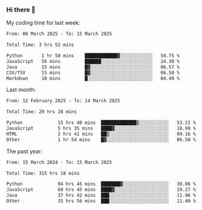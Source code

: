 ### Hi there 👋

My coding time for last week:

<!--START_SECTION:week-->

```txt
From: 08 March 2025 - To: 15 March 2025

Total Time: 3 hrs 52 mins

Python       1 hr 58 mins    ████████████▓░░░░░░░░░░░░   50.75 %
JavaScript   56 mins         ██████░░░░░░░░░░░░░░░░░░░   24.30 %
Java         15 mins         █▓░░░░░░░░░░░░░░░░░░░░░░░   06.57 %
CSV/TSV      15 mins         █▓░░░░░░░░░░░░░░░░░░░░░░░   06.50 %
Markdown     10 mins         █░░░░░░░░░░░░░░░░░░░░░░░░   04.49 %
```

<!--END_SECTION:week-->

Last month:

<!--START_SECTION:month-->

```txt
From: 12 February 2025 - To: 14 March 2025

Total Time: 29 hrs 28 mins

Python             15 hrs 40 mins  █████████████▒░░░░░░░░░░░   53.21 %
JavaScript         5 hrs 35 mins   ████▓░░░░░░░░░░░░░░░░░░░░   18.99 %
HTML               2 hrs 41 mins   ██▒░░░░░░░░░░░░░░░░░░░░░░   09.16 %
Other              1 hr 54 mins    █▓░░░░░░░░░░░░░░░░░░░░░░░   06.50 %
```

<!--END_SECTION:month-->

The past year:

<!--START_SECTION:year-->

```txt
From: 15 March 2024 - To: 15 March 2025

Total Time: 315 hrs 18 mins

Python             94 hrs 45 mins  ███████▓░░░░░░░░░░░░░░░░░   30.06 %
JavaScript         60 hrs 45 mins  ████▓░░░░░░░░░░░░░░░░░░░░   19.27 %
Java               37 hrs 42 mins  ███░░░░░░░░░░░░░░░░░░░░░░   11.96 %
Other              35 hrs 56 mins  ███░░░░░░░░░░░░░░░░░░░░░░   11.40 %
```

<!--END_SECTION:year-->

